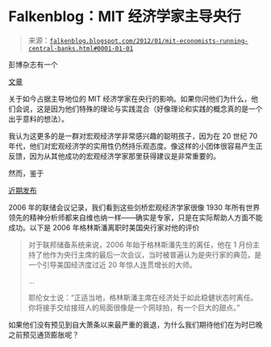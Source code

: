 <!--yml

分类：未分类

日期：2024-05-12 20:36:24

-->

# Falkenblog：MIT 经济学家主导央行

> 来源：[`falkenblog.blogspot.com/2012/01/mit-economists-running-central-banks.html#0001-01-01`](http://falkenblog.blogspot.com/2012/01/mit-economists-running-central-banks.html#0001-01-01)

彭博杂志有一个

[文章](http://www.bloomberg.com/news/2012-01-12/rescuing-europe-from-debt-crisis-begins-with-men-of-mit-as-matter-of-trust.html)

关于如今占据主导地位的 MIT 经济学家在央行的影响。如果你问他们为什么，他们会说，这是因为他们特殊的理论与实践混合（好像理论和实践的概念真的是一个出乎意料的想法）。

我认为这更多的是一群对宏观经济学非常感兴趣的聪明孩子，因为在 20 世纪 70 年代，他们对宏观经济学的实用性仍然持乐观态度。像这样的小团体很容易产生正反馈，因为从其他成功的宏观经济学家那里获得建议是非常重要的。

然而，鉴于

[近期发布](http://www.nytimes.com/2012/01/13/business/transcripts-show-an-unfazed-fed-in-2006.html?pagewanted=2&_r=4&ref=todayspaper)

2006 年的联储会议记录，我们看到这些剑桥宏观经济学家很像 1930 年所有世界领先的精神分析师都来自维也纳一样——确实是专家，只是在实际帮助人方面不能成功。以下是 2006 年格林斯潘离职时美国央行家对他的评价

> 对于联邦储备系统来说，2006 年始于格林斯潘先生的离任，他在 1 月份主持了他作为央行主席的最后一次会议，当时被普遍认为是央行家的典范，是一个引导美国经济度过近 20 年惊人连贯增长的大师。
> 
> ...
> 
> 耶伦女士说：“正适当地，格林斯潘主席在经济处于如此稳健状态时离任。你将接手交给接班人的局面很像是一个网球拍，有一个巨大的甜点。”

如果他们没有预见到自大萧条以来最严重的衰退，为什么我们期待他们在为时已晚之前预见通货膨胀呢？

